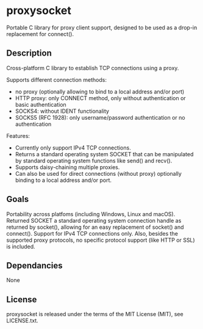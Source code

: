 proxysocket
===========
Portable C library for proxy client support, designed to be used as a drop-in replacement for connect().

Description
-----------
Cross-platform C library to establish TCP connections using a proxy.

Supports different connection methods:
 - no proxy (optionally allowing to bind to a local address and/or port)
 - HTTP proxy: only CONNECT method, only without authentication or basic authentication
 - SOCKS4: without IDENT functionality
 - SOCKS5 (RFC 1928): only username/password authentication or no authentication

Features:
 - Currently only support IPv4 TCP connections.
 - Returns a standard operating system SOCKET that can be manipulated by standard operating system functions like send() and recv().
 - Supports daisy-chaining multiple proxies.
 - Can also be used for direct connections (without proxy) optionally binding to a local address and/or port.
 
Goals
-----
Portability across platfoms (including Windows, Linux and macOS).
Returned SOCKET a standard operating system connection handle as returned by socket(), allowing for an easy replacement of socket() and connect().
Support for IPv4 TCP connections only. Also, besides the supported proxy protocols, no specific protocol support (like HTTP or SSL) is included.

Dependancies
------------
None

License
-------
proxysocket is released under the terms of the MIT License (MIT), see LICENSE.txt.

